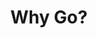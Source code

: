 ---
sticky: 998
description: 为什么来到这里，为什么选择 Go
title: Why Go?
readingTime: true
tag:
 - 杂记
recommend: 2
top: 2
sidebar: false
cover: https://www.gopherguides.com/assets/images/logos/media/safari_gopher.png
---